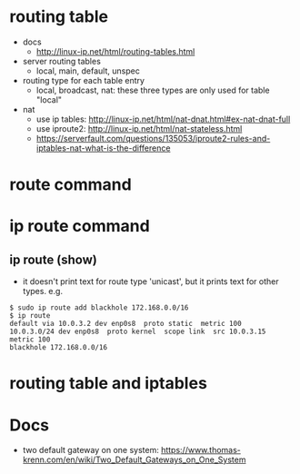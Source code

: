 # routing table
* docs
  * http://linux-ip.net/html/routing-tables.html
* server routing tables
  * local, main, default, unspec
* routing type for each table entry
  * local, broadcast, nat: these three types are only used for table "local"
* nat
  * use ip tables: http://linux-ip.net/html/nat-dnat.html#ex-nat-dnat-full
  * use iproute2: http://linux-ip.net/html/nat-stateless.html
  * https://serverfault.com/questions/135053/iproute2-rules-and-iptables-nat-what-is-the-difference

# route command

# ip route command

## ip route (show)
* it doesn't print text for route type 'unicast', but it prints text for other types. e.g.
```
$ sudo ip route add blackhole 172.168.0.0/16
$ ip route
default via 10.0.3.2 dev enp0s8  proto static  metric 100
10.0.3.0/24 dev enp0s8  proto kernel  scope link  src 10.0.3.15  metric 100
blackhole 172.168.0.0/16
```

# routing table and iptables

# Docs
* two default gateway on one system: https://www.thomas-krenn.com/en/wiki/Two_Default_Gateways_on_One_System
